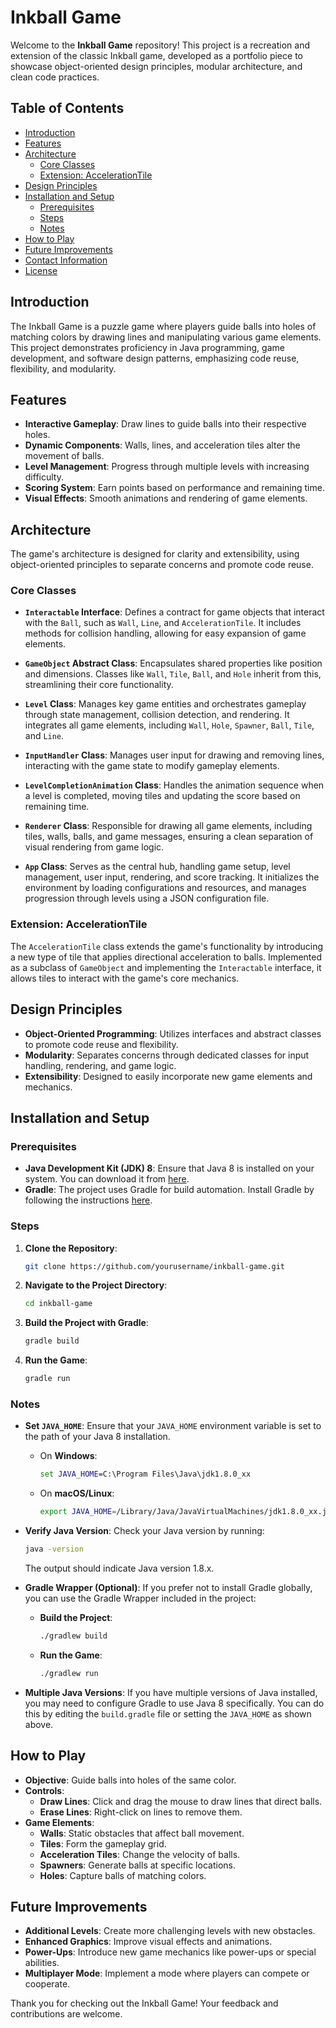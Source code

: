 # Inkball Game

Welcome to the **Inkball Game** repository! This project is a recreation and extension of the classic Inkball game, developed as a portfolio piece to showcase object-oriented design principles, modular architecture, and clean code practices.

## Table of Contents

- [Introduction](#introduction)
- [Features](#features)
- [Architecture](#architecture)
  - [Core Classes](#core-classes)
  - [Extension: AccelerationTile](#extension-accelerationtile)
- [Design Principles](#design-principles)
- [Installation and Setup](#installation-and-setup)
  - [Prerequisites](#prerequisites)
  - [Steps](#steps)
  - [Notes](#notes)
- [How to Play](#how-to-play)
- [Future Improvements](#future-improvements)
- [Contact Information](#contact-information)
- [License](#license)

## Introduction

The Inkball Game is a puzzle game where players guide balls into holes of matching colors by drawing lines and manipulating various game elements. This project demonstrates proficiency in Java programming, game development, and software design patterns, emphasizing code reuse, flexibility, and modularity.

## Features

- **Interactive Gameplay**: Draw lines to guide balls into their respective holes.
- **Dynamic Components**: Walls, lines, and acceleration tiles alter the movement of balls.
- **Level Management**: Progress through multiple levels with increasing difficulty.
- **Scoring System**: Earn points based on performance and remaining time.
- **Visual Effects**: Smooth animations and rendering of game elements.

## Architecture

The game's architecture is designed for clarity and extensibility, using object-oriented principles to separate concerns and promote code reuse.

### Core Classes

- **`Interactable` Interface**: Defines a contract for game objects that interact with the `Ball`, such as `Wall`, `Line`, and `AccelerationTile`. It includes methods for collision handling, allowing for easy expansion of game elements.

- **`GameObject` Abstract Class**: Encapsulates shared properties like position and dimensions. Classes like `Wall`, `Tile`, `Ball`, and `Hole` inherit from this, streamlining their core functionality.

- **`Level` Class**: Manages key game entities and orchestrates gameplay through state management, collision detection, and rendering. It integrates all game elements, including `Wall`, `Hole`, `Spawner`, `Ball`, `Tile`, and `Line`.

- **`InputHandler` Class**: Manages user input for drawing and removing lines, interacting with the game state to modify gameplay elements.

- **`LevelCompletionAnimation` Class**: Handles the animation sequence when a level is completed, moving tiles and updating the score based on remaining time.

- **`Renderer` Class**: Responsible for drawing all game elements, including tiles, walls, balls, and game messages, ensuring a clean separation of visual rendering from game logic.

- **`App` Class**: Serves as the central hub, handling game setup, level management, user input, rendering, and score tracking. It initializes the environment by loading configurations and resources, and manages progression through levels using a JSON configuration file.

### Extension: AccelerationTile

The `AccelerationTile` class extends the game's functionality by introducing a new type of tile that applies directional acceleration to balls. Implemented as a subclass of `GameObject` and implementing the `Interactable` interface, it allows tiles to interact with the game's core mechanics.

## Design Principles

- **Object-Oriented Programming**: Utilizes interfaces and abstract classes to promote code reuse and flexibility.
- **Modularity**: Separates concerns through dedicated classes for input handling, rendering, and game logic.
- **Extensibility**: Designed to easily incorporate new game elements and mechanics.

## Installation and Setup

### Prerequisites

- **Java Development Kit (JDK) 8**: Ensure that Java 8 is installed on your system. You can download it from [here](https://www.oracle.com/java/technologies/javase/javase-jdk8-downloads.html).
- **Gradle**: The project uses Gradle for build automation. Install Gradle by following the instructions [here](https://gradle.org/install/).

### Steps

1. **Clone the Repository**:

   ```bash
   git clone https://github.com/yourusername/inkball-game.git
   ```

2. **Navigate to the Project Directory**:

   ```bash
   cd inkball-game
   ```

3. **Build the Project with Gradle**:

   ```bash
   gradle build
   ```

4. **Run the Game**:

   ```bash
   gradle run
   ```

### Notes

- **Set `JAVA_HOME`**: Ensure that your `JAVA_HOME` environment variable is set to the path of your Java 8 installation.

  - On **Windows**:

    ```cmd
    set JAVA_HOME=C:\Program Files\Java\jdk1.8.0_xx
    ```

  - On **macOS/Linux**:

    ```bash
    export JAVA_HOME=/Library/Java/JavaVirtualMachines/jdk1.8.0_xx.jdk/Contents/Home
    ```

- **Verify Java Version**: Check your Java version by running:

  ```bash
  java -version
  ```

  The output should indicate Java version 1.8.x.

- **Gradle Wrapper (Optional)**: If you prefer not to install Gradle globally, you can use the Gradle Wrapper included in the project:

  - **Build the Project**:

    ```bash
    ./gradlew build
    ```

  - **Run the Game**:

    ```bash
    ./gradlew run
    ```

- **Multiple Java Versions**: If you have multiple versions of Java installed, you may need to configure Gradle to use Java 8 specifically. You can do this by editing the `build.gradle` file or setting the `JAVA_HOME` as shown above.

## How to Play

- **Objective**: Guide balls into holes of the same color.
- **Controls**:
  - **Draw Lines**: Click and drag the mouse to draw lines that direct balls.
  - **Erase Lines**: Right-click on lines to remove them.
- **Game Elements**:
  - **Walls**: Static obstacles that affect ball movement.
  - **Tiles**: Form the gameplay grid.
  - **Acceleration Tiles**: Change the velocity of balls.
  - **Spawners**: Generate balls at specific locations.
  - **Holes**: Capture balls of matching colors.

## Future Improvements

- **Additional Levels**: Create more challenging levels with new obstacles.
- **Enhanced Graphics**: Improve visual effects and animations.
- **Power-Ups**: Introduce new game mechanics like power-ups or special abilities.
- **Multiplayer Mode**: Implement a mode where players can compete or cooperate.

Thank you for checking out the Inkball Game! Your feedback and contributions are welcome.
